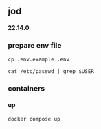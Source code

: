 ## jod

**22.14.0**

### prepare env file

```shell
cp .env.example .env
```

```shell
cat /etc/passwd | grep $USER
```

### containers

#### up

```shell
docker compose up
```
